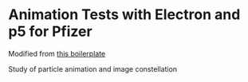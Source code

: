 # Animation Tests with Electron and p5 for Pfizer

 Modified from <a href="https://github.com/garciadelcastillo/p5js-electron-templates">this boilerplate</a>

 Study of particle animation and image constellation
